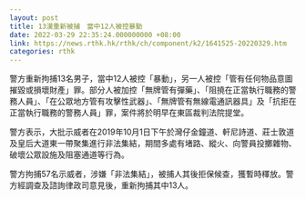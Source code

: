 ```yaml
---
layout: post
title: 13漢重新被捕　當中12人被控暴動
date: 2022-03-29 22:35:24.000000000 +08:00
link: https://news.rthk.hk/rthk/ch/component/k2/1641525-20220329.htm
categories: rthk
---
```


警方重新拘捕13名男子，當中12人被控「暴動」，另一人被控「管有任何物品意圖摧毀或損壞財產」罪。部分人被加控「無牌管有彈藥」、「阻撓在正當執行職務的警務人員」、「在公眾地方管有攻擊性武器」、「無牌管有無線電通訊器具」及「抗拒在正當執行職務的警務人員」罪，案件將於明早在東區裁判法院提堂。

警方表示，大批示威者在2019年10月1日下午於灣仔金鐘道、軒尼詩道、莊士敦道及皇后大道東一帶聚集進行非法集結，期間多處有堵路、縱火、向警員投擲雜物、破壞公眾設施及阻塞通道等行為。

警方拘捕57名示威者，涉嫌「非法集結」，被捕人其後拒保候查，獲暫時䆁放。警方經調查及諮詢律政司意見後，重新拘捕其中13人。
